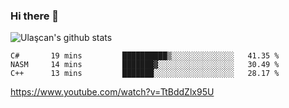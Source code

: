 ### Hi there 👋


<!--
**UlascanKilic/ulascankilic** is a ✨ _special_ ✨ repository because its `README.md` (this file) appears on your GitHub profile.

Here are some ideas to get you started:

- 🔭 I’m currently working on ...
- 🌱 I’m currently learning ...
- 👯 I’m looking to collaborate on ...
- 🤔 I’m looking for help with ...
- 💬 Ask me about ...
- 📫 How to reach me: ...
- 😄 Pronouns: ...
- ⚡ Fun fact: ...
-->

![Ulaşcan's github stats](https://github-readme-stats.vercel.app/api?username=ulascankilic&show_icons=true&title_color=fff&icon_color=79ff97&text_color=9f9f9f&bg_color=151515)


<!--START_SECTION:waka-->
```text
C#       19 mins         ██████████▒░░░░░░░░░░░░░░   41.35 % 
NASM     14 mins         ███████▓░░░░░░░░░░░░░░░░░   30.49 % 
C++      13 mins         ███████░░░░░░░░░░░░░░░░░░   28.17 % 
```
<!--END_SECTION:waka-->


<youtube>https://www.youtube.com/watch?v=TtBddZlx95U</youtube>


